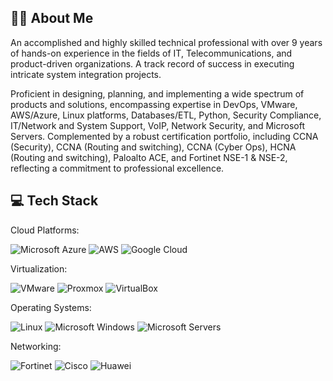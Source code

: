 ## 👨‍💻 About Me
An accomplished and highly skilled technical professional with over 9 years of hands-on experience in the fields of IT, Telecommunications, and product-driven organizations. A track record of success in executing intricate system integration projects.

Proficient in designing, planning, and implementing a wide spectrum of products and solutions, encompassing expertise in DevOps, VMware, AWS/Azure, Linux platforms, Databases/ETL, Python, Security Compliance, IT/Network and System Support, VoIP, Network Security, and Microsoft Servers. Complemented by a robust certification portfolio, including CCNA (Security), CCNA (Routing and switching), CCNA (Cyber Ops), HCNA (Routing and switching), Paloalto ACE, and Fortinet NSE-1 & NSE-2, reflecting a commitment to professional excellence.

## 💻 Tech Stack

Cloud Platforms:

![Microsoft Azure](https://img.shields.io/badge/Microsoft%20Azure-0089D6?style=for-the-badge&logo=microsoft-azure&logoColor=white)
![AWS](https://img.shields.io/badge/AWS-%23FF9900.svg?style=for-the-badge&logo=amazon-aws&logoColor=white) 
![Google Cloud](https://img.shields.io/badge/GoogleCloud-%234285F4.svg?style=for-the-badge&logo=google-cloud&logoColor=white) 

Virtualization:

![VMware](https://img.shields.io/badge/VMware-607078?style=for-the-badge&logo=vmware&logoColor=white)
![Proxmox](https://img.shields.io/badge/Proxmox-%234C8BF5.svg?style=for-the-badge&logo=proxmox&logoColor=white)
![VirtualBox](https://img.shields.io/badge/VirtualBox-%230074FF.svg?style=for-the-badge&logo=virtualbox&logoColor=white)

Operating Systems:

![Linux](https://img.shields.io/badge/Linux-FCC624?style=for-the-badge&logo=linux&logoColor=black)
![Microsoft Windows](https://img.shields.io/badge/Microsoft%20Windows-0078D4?style=for-the-badge&logo=microsoft-windows&logoColor=white)
![Microsoft Servers](https://img.shields.io/badge/Microsoft%20Servers-0078D4?style=for-the-badge&logo=microsoft&logoColor=white)

Networking:

![Fortinet](https://img.shields.io/badge/Fortinet-%23C6C6C6.svg?style=for-the-badge&logo=fortinet&logoColor=white)
![Cisco](https://img.shields.io/badge/Cisco-004B87?style=for-the-badge&logo=cisco&logoColor=white)
![Huawei](https://img.shields.io/badge/Huawei-EE1D23?style=for-the-badge&logo=huawei&logoColor=white)


